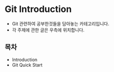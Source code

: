 # Git Introduction

* Git 관련하여 공부한것들을 담아놓는 카테고리입니다.  
* 각 주제에 관한 글은 우측에 위치합니다.




## 목차
* Introduction
* Git Quick Start
